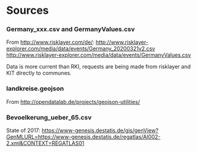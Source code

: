# Sources

### Germany_xxx.csv and GermanyValues.csv
From http://www.risklayer.com/de/:
http://www.risklayer-explorer.com/media/data/events/Germany_20200321v2.csv
http://www.risklayer-explorer.com/media/data/events/GermanyValues.csv

Data is more current than RKI, requests are being made from risklayer and KIT directly to communes.


### landkreise.geojson
From http://opendatalab.de/projects/geojson-utilities/

### Bevoelkerung_ueber_65.csv
State of 2017:
https://www-genesis.destatis.de/gis/genView?GenMLURL=https://www-genesis.destatis.de/regatlas/AI002-2.xml&CONTEXT=REGATLAS01

